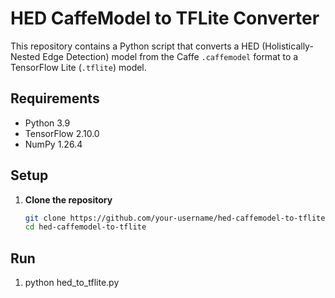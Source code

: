 # HED CaffeModel to TFLite Converter

This repository contains a Python script that converts a HED (Holistically-Nested Edge Detection) model from the Caffe `.caffemodel` format to a TensorFlow Lite (`.tflite`) model.

## Requirements

- Python 3.9
- TensorFlow 2.10.0
- NumPy 1.26.4

## Setup

1. **Clone the repository**  
   ```bash
   git clone https://github.com/your-username/hed-caffemodel-to-tflite.git
   cd hed-caffemodel-to-tflite
## Run

1. python hed_to_tflite.py
